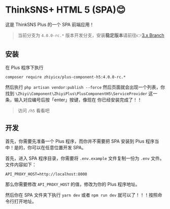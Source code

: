 # ThinkSNS+ HTML 5 (SPA)😊

这是 ThinkSNS Plus 的一个 SPA 前端应用！

> 当前分支为 `4.0.0-rc.*` 版本开发分支，安装**稳定版本**请前往👉[3.x Branch](https://github.com/zhiyicx/plus-component-h5/tree/3.x)

## 安装

在 Plus 程序下执行

```shell
composer require zhiyicx/plus-component-h5:4.0.0-rc.*
```

然后执行 `php artisan vendor:publish --force` 然后页面就会出现一个列表，你找到 `\Zhiyi\Component\ZhiyiPlus\PlusComponentH5\ServiceProvider` 这一条，输入对应编号后按「enter」按键，像现在 你已经安装完成了！！

> 访问 `/h5` 看看吧

## 开发

首先，你需要先准备一个 Plus 程序，而你并不需要把 SPA 安装到 Plus 程序当中！是的，你可以在任意位置开发 SPA。

首先，进入 SPA 程序目录，你需要将 `.env.example` 文件复制一份为 `.env` 文件。文件内容如下：

```env
API_PROXY_HOST=http://localhost:8000
```

那么你需要修改 `API_PROXY_HOST` 的值，修改为你的 Plus 程序地址。

然后你在 SPA 文件夹下执行 `yarn dev` 或者 `npm run dev` 就可以了！！！按照命令行打开地址。
